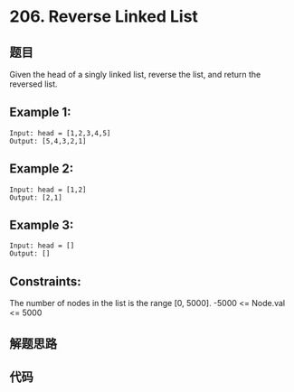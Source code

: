 # 206. Reverse Linked List

## 题目

Given the head of a singly linked list, reverse the list, and return the reversed list.

## Example 1:
```
Input: head = [1,2,3,4,5]
Output: [5,4,3,2,1]
```

## Example 2:

```
Input: head = [1,2]
Output: [2,1]
```

## Example 3:

```
Input: head = []
Output: []
```

## Constraints:

The number of nodes in the list is the range [0, 5000].
-5000 <= Node.val <= 5000

## 解题思路



## 代码

```java
  
```
